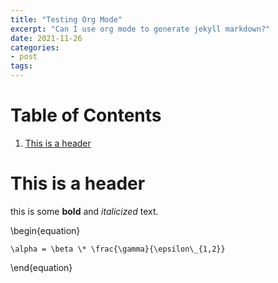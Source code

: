 ```yaml
---
title: "Testing Org Mode"
excerpt: "Can I use org mode to generate jekyll markdown?"
date: 2021-11-26
categories: 
- post
tags: 
---
```


# Table of Contents

1.  [This is a header](#orgc97dd46)


<a id="orgc97dd46"></a>

# This is a header

this is some **bold** and *italicized* text.

\begin{equation}

    \alpha = \beta \* \frac{\gamma}{\epsilon\_{1,2}}

\end{equation}


<!----- Footnotes ----->

